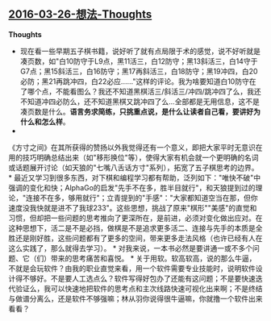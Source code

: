 ## [2016-03-26-想法-Thoughts][0]

**Thoughts** 

* 现在看一些早期五子棋书籍，说好听了就有点局限于术的感觉，说不好听就是凑页数，如"白10防守于L9点，黑11活三，白12防守；黑13斜活三，白14守于G7点；黑15斜活三，白16防守；黑17再斜活三，白18防守；黑19冲四，白20必防；黑21再跳冲四，白22必应......"这样的评论。我为啥要知道白10防守在了哪个点，不能看图么？我还不知道黑棋活三/斜活三/冲四/跳冲四了么，我还不知道冲四必防么，还不知道黑棋又跳冲四了么...全部都是无用信息，这不是凑页数是什么。**语言务求简练，只挑重点说，是什么让读者自己看，要讲好为什么和怎么样**。
* 
《方寸之间》在其所获得的赞扬以外我觉得还有一个意义，即把大家平时无意识在用的技巧明确总结出来（如"移形换位"等），使得大家有机会就一个更明确的名词或话题展开讨论（如天狼的"七嘴八舌话方寸"系列），拓宽了五子棋思考的边界。  
* 
最近又学习到很多东西，对下棋和编程学习都有帮助，泛列如下："唯快不破"中强调的变化和快；AlphaGo的启发"先手不在多，胜半目就行"，和天狼提到过的理论，"连接不在多，够用就行"；立青提到的"手感"："大家都知道空当在那，但你速度没我快就是进不了我球233"。这些思想，挑战了原来"棋形""美感"的直觉和习惯，但却把一些问题的思考推向了更深所在，是前进，必须对变化做出应对。在这种思想下，活二是不是必挡，做棋是不是追求更多活二、连接与先手的本质是全胜还是刚好胜，这些问题都有了更多的空间，带来更多走法风格（也许已经有人在这么实践了，那么就得去学习）。
* 
对我来说，一本书必然是要讲通一或不多个问题、它（们）带来的思考痛苦和喜悦。
* 
关于用软。软高软高，说的那么牛逼，不就是会玩软件？由我的职业直觉来看，用一个软件需要专业技能时，说明软件设计得不够好。不是要人工选点么？软件写得好包办了还能有这问题；不是要快速迭代验证么，我可以快速地把软件的思考点和主次线路快速可视化出来啊；不是终结与做谱分离么，还是软件不够强嘛；林从羽你说得很牛逼嘛，你就撸一个软件出来看看？



[0]: #